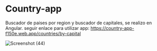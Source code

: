 # Country-app

Buscador de paises por region y buscador de capitales, se realizo en Angular.
seguir enlace para utilizar app: https://country-app-f150e.web.app/countries/by-capital


![Screenshot (44)](https://user-images.githubusercontent.com/57128298/233797826-f922d786-44ac-4225-b885-3bf430c6a0fc.png)
